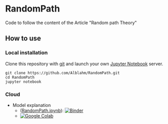 # RandomPath
Code to follow the content of the Article "Random path Theory"

## How to use

### Local installation

Clone this repository with [git](https://git-scm.com/) and launch your own [Jupyter Notebook](https://jupyter.org/) server.

```
git clone https://github.com/Alblahm/RandomPath.git
cd RandomPath
jupyter notebook
```


### Cloud


* Model explanation
  * ([RandomPath.ipynb](RandomPath.ipynb)): [![Binder](https://mybinder.org/badge_logo.svg)](https://mybinder.org/v2/gh/Alblahm/RandomPath/HEAD?labpath=RandomPath.ipynb)
  *  [![Google Colab](https://colab.research.google.com/assets/colab-badge.svg)](https://colab.research.google.com/github/Alblahm/RandomPath/blob/master/RandomPath.ipynb)


